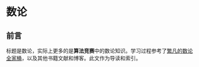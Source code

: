 <!--
 * @Autor: violet apricity ( Zhuangpx )
 * @Date: 2021-10-20 11:36:52
 * @LastEditors: violet apricity ( Zhuangpx )
 * @LastEditTime: 2021-10-20 11:43:28
 * @FilePath: \apricitye:\桌面\ACM\数学\数论\数论.md
 * @Description:  Zhuangpx : Violet && Apricity:/ The warmth of the sun in the winter /
-->

# 数论

## 前言

标题是数论，实际上更多的是**算法竞赛**中的数论知识。学习过程参考了[繁凡的数论全家桶](https://fanfansann.blog.csdn.net/article/details/113765056)，以及其他书籍文献和博客。此文作为导读和索引。
